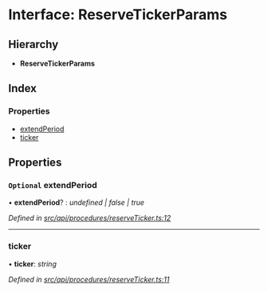 # Interface: ReserveTickerParams

## Hierarchy

* **ReserveTickerParams**

## Index

### Properties

* [extendPeriod](_src_api_procedures_reserveticker_.reservetickerparams.md#optional-extendperiod)
* [ticker](_src_api_procedures_reserveticker_.reservetickerparams.md#ticker)

## Properties

### `Optional` extendPeriod

• **extendPeriod**? : *undefined | false | true*

*Defined in [src/api/procedures/reserveTicker.ts:12](https://github.com/PolymathNetwork/polymesh-sdk/blob/2aa4a44/src/api/procedures/reserveTicker.ts#L12)*

___

###  ticker

• **ticker**: *string*

*Defined in [src/api/procedures/reserveTicker.ts:11](https://github.com/PolymathNetwork/polymesh-sdk/blob/2aa4a44/src/api/procedures/reserveTicker.ts#L11)*
